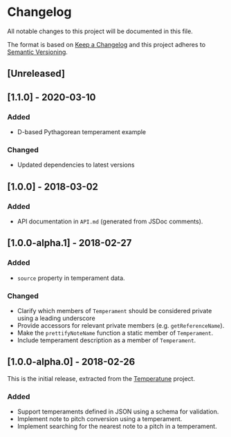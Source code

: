 # Changelog

All notable changes to this project will be documented in this file.

The format is based on [Keep a Changelog](http://keepachangelog.com/en/1.0.0/)
and this project adheres to [Semantic
Versioning](http://semver.org/spec/v2.0.0.html).

## [Unreleased]

## [1.1.0] - 2020-03-10
### Added
- D-based Pythagorean temperament example

### Changed
- Updated dependencies to latest versions

## [1.0.0] - 2018-03-02
### Added
- API documentation in `API.md` (generated from JSDoc comments).

## [1.0.0-alpha.1] - 2018-02-27
### Added
- `source` property in temperament data.

### Changed
- Clarify which members of `Temperament` should be considered private using a
  leading underscore
- Provide accessors for relevant private members (e.g. `getReferenceName`).
- Make the `prettifyNoteName` function a static member of `Temperament`.
- Include temperament description as a member of `Temperament`.

## [1.0.0-alpha.0] - 2018-02-26
This is the initial release, extracted from the
[Temperatune](https://github.com/ianprime0509/temperatune) project.

### Added
- Support temperaments defined in JSON using a schema for validation.
- Implement note to pitch conversion using a temperament.
- Implement searching for the nearest note to a pitch in a temperament.
